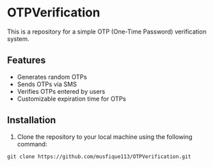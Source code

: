 # OTPVerification

This is a repository for a simple OTP (One-Time Password) verification system.
## Features
- Generates random OTPs
- Sends OTPs via SMS
- Verifies OTPs entered by users
- Customizable expiration time for OTPs

## Installation
1. Clone the repository to your local machine using the following command:
```
git clone https://github.com/musfique113/OTPVerification.git
```
